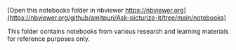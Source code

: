 [Open this notebooks folder in nbviewer https://nbviewer.org](https://nbviewer.org/github/amitpuri/Ask-picturize-it/tree/main/notebooks)

This folder contains notebooks from various research and learning materials for reference purposes only.
